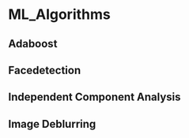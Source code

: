 # ML_Algorithms

## Adaboost
## Facedetection
## Independent Component Analysis
## Image Deblurring 
